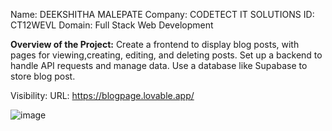 Name: DEEKSHITHA MALEPATE
Company: CODETECT IT SOLUTIONS
ID: CT12WEVL
Domain:  Full Stack Web Development

**Overview of the Project:**
Create a frontend to display blog posts, with pages for viewing,creating, editing, and deleting posts. Set up a backend to handle API requests and manage data. Use a database like Supabase to store blog post.

Visibility: 
URL: https://blogpage.lovable.app/

![image](https://github.com/user-attachments/assets/59bb269a-33e4-42f8-b9ea-6512dbc566ba)

